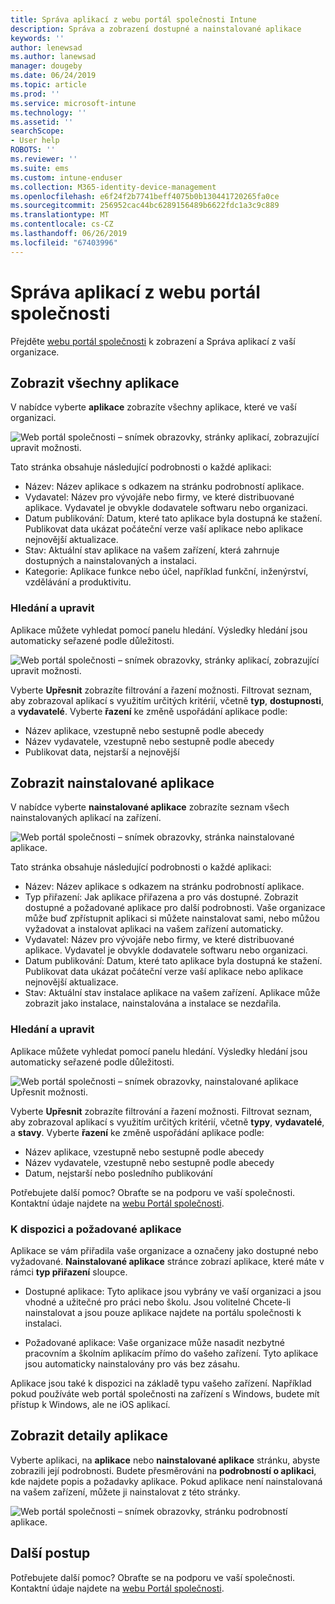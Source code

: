 ```yaml
---
title: Správa aplikací z webu portál společnosti Intune
description: Správa a zobrazení dostupné a nainstalované aplikace
keywords: ''
author: lenewsad
ms.author: lanewsad
manager: dougeby
ms.date: 06/24/2019
ms.topic: article
ms.prod: ''
ms.service: microsoft-intune
ms.technology: ''
ms.assetid: ''
searchScope:
- User help
ROBOTS: ''
ms.reviewer: ''
ms.suite: ems
ms.custom: intune-enduser
ms.collection: M365-identity-device-management
ms.openlocfilehash: e6f24f2b7741beff4075b0b130441720265fa0ce
ms.sourcegitcommit: 256952cac44bc6289156489b6622fdc1a3c9c889
ms.translationtype: MT
ms.contentlocale: cs-CZ
ms.lasthandoff: 06/26/2019
ms.locfileid: "67403996"
---
```

# <a name="manage-apps-from-the-company-portal-website"></a>Správa aplikací z webu portál společnosti 
Přejděte [webu portál společnosti](https://portal.manage.microsoft.com) k zobrazení a Správa aplikací z vaší organizace. 

## <a name="view-all-apps"></a>Zobrazit všechny aplikace  
V nabídce vyberte **aplikace** zobrazíte všechny aplikace, které ve vaší organizaci. 

   ![Web portál společnosti – snímek obrazovky, stránky aplikací, zobrazující upravit možnosti.](./media/intune-view-apps-1907.png)  

Tato stránka obsahuje následující podrobnosti o každé aplikaci:  

* Název: Název aplikace s odkazem na stránku podrobností aplikace.
* Vydavatel: Název pro vývojáře nebo firmy, ve které distribuované aplikace. Vydavatel je obvykle dodavatele softwaru nebo organizaci.  
* Datum publikování: Datum, které tato aplikace byla dostupná ke stažení. Publikovat data ukázat počáteční verze vaší aplikace nebo aplikace nejnovější aktualizace.
* Stav: Aktuální stav aplikace na vašem zařízení, která zahrnuje dostupných a nainstalovaných a instalaci. 
* Kategorie: Aplikace funkce nebo účel, například funkční, inženýrství, vzdělávání a produktivitu.  

### <a name="search-and-refine"></a>Hledání a upravit   

Aplikace můžete vyhledat pomocí panelu hledání. Výsledky hledání jsou automaticky seřazené podle důležitosti.  

   ![Web portál společnosti – snímek obrazovky, stránky aplikací, zobrazující upravit možnosti.](./media/intune-refine-all-apps-1907.png)  

Vyberte **Upřesnit** zobrazíte filtrování a řazení možnosti. Filtrovat seznam, aby zobrazoval aplikací s využitím určitých kritérií, včetně **typ**, **dostupnosti**, a **vydavatelé**. Vyberte **řazení** ke změně uspořádání aplikace podle:

* Název aplikace, vzestupně nebo sestupně podle abecedy 
* Název vydavatele, vzestupně nebo sestupně podle abecedy 
* Publikovat data, nejstarší a nejnovější  

## <a name="view-installed-apps"></a>Zobrazit nainstalované aplikace  
V nabídce vyberte **nainstalované aplikace** zobrazíte seznam všech nainstalovaných aplikací na zařízení.  

   ![Web portál společnosti – snímek obrazovky, stránka nainstalované aplikace.](./media/intune-installed-apps-1907.png)  


Tato stránka obsahuje následující podrobnosti o každé aplikaci:  

* Název: Název aplikace s odkazem na stránku podrobností aplikace.
* Typ přiřazení: Jak aplikace přiřazena a pro vás dostupné. Zobrazit dostupné a požadované aplikace pro další podrobnosti. Vaše organizace může buď zpřístupnit aplikaci si můžete nainstalovat sami, nebo můžou vyžadovat a instalovat aplikaci na vašem zařízení automaticky.  
* Vydavatel: Název pro vývojáře nebo firmy, ve které distribuované aplikace. Vydavatel je obvykle dodavatele softwaru nebo organizaci.  
* Datum publikování: Datum, které tato aplikace byla dostupná ke stažení. Publikovat data ukázat počáteční verze vaší aplikace nebo aplikace nejnovější aktualizace.
* Stav: Aktuální stav instalace aplikace na vašem zařízení. Aplikace může zobrazit jako instalace, nainstalována a instalace se nezdařila.  

### <a name="search-and-refine"></a>Hledání a upravit  

Aplikace můžete vyhledat pomocí panelu hledání. Výsledky hledání jsou automaticky seřazené podle důležitosti.  

   ![Web portál společnosti – snímek obrazovky, nainstalované aplikace Upřesnit možnosti.](./media/intune-installed-refine-1907.png)  

Vyberte **Upřesnit** zobrazíte filtrování a řazení možnosti. Filtrovat seznam, aby zobrazoval aplikací s využitím určitých kritérií, včetně **typy**, **vydavatelé**, a **stavy**. Vyberte **řazení** ke změně uspořádání aplikace podle:

* Název aplikace, vzestupně nebo sestupně podle abecedy  
* Název vydavatele, vzestupně nebo sestupně podle abecedy  
* Datum, nejstarší nebo posledního publikování  

Potřebujete další pomoc? Obraťte se na podporu ve vaší společnosti. Kontaktní údaje najdete na [webu Portál společnosti](https://go.microsoft.com/fwlink/?linkid=2010980).  

### <a name="available-and-required-apps"></a>K dispozici a požadované aplikace
Aplikace se vám přiřadila vaše organizace a označeny jako dostupné nebo vyžadované. **Nainstalované aplikace** stránce zobrazí aplikace, které máte v rámci **typ přiřazení** sloupce. 


* Dostupné aplikace: Tyto aplikace jsou vybrány ve vaší organizaci a jsou vhodné a užitečné pro práci nebo školu. Jsou volitelné Chcete-li nainstalovat a jsou pouze aplikace najdete na portálu společnosti k instalaci. 

* Požadované aplikace: Vaše organizace může nasadit nezbytné pracovním a školním aplikacím přímo do vašeho zařízení. Tyto aplikace jsou automaticky nainstalovány pro vás bez zásahu. 

Aplikace jsou také k dispozici na základě typu vašeho zařízení. Například pokud používáte web portál společnosti na zařízení s Windows, budete mít přístup k Windows, ale ne iOS aplikací.  

## <a name="view-app-details"></a>Zobrazit detaily aplikace  
Vyberte aplikaci, na **aplikace** nebo **nainstalované aplikace** stránku, abyste zobrazili její podrobnosti. Budete přesměrováni na **podrobností o aplikaci**, kde najdete popis a požadavky aplikace. Pokud aplikace není nainstalovaná na vašem zařízení, můžete ji nainstalovat z této stránky. 


   ![Web portál společnosti – snímek obrazovky, stránku podrobností aplikace.](./media/intune-app-details-1907.png)  

## <a name="next-steps"></a>Další postup
Potřebujete další pomoc? Obraťte se na podporu ve vaší společnosti. Kontaktní údaje najdete na [webu Portál společnosti](https://go.microsoft.com/fwlink/?linkid=2010980).  
